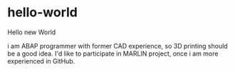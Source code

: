 # hello-world
Hello new World

i am ABAP programmer with former CAD experience, so 3D printing should be a good idea.
I'd like to participate in MARLIN project, once i am more experienced in GitHub.

